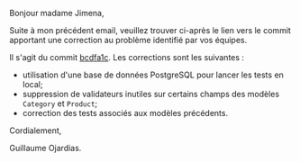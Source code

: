 Bonjour madame Jimena,

Suite à mon précédent email, veuillez trouver ci-après le lien vers le commit apportant une correction au problème identifié par vos équipes.

Il s'agit du commit [bcdfa1c](https://github.com/GuillaumeOj/P11-AddAFeature/commit/bcdfa1c8fdc8899b7c06f3e469ffb28baee7f1ae). Les corrections sont les suivantes :

- utilisation d'une base de données PostgreSQL pour lancer les tests en local;
- suppression de validateurs inutiles sur certains champs des modèles `Category` et `Product`;
- correction des tests associés aux modèles précédents.

Cordialement,

Guillaume Ojardias.
